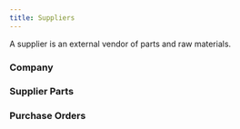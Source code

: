 ```yaml
---
title: Suppliers
---
```


A supplier is an external vendor of parts and raw materials.

### Company

### Supplier Parts

### Purchase Orders

